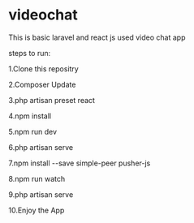 # videochat
This is basic laravel and react js used video chat app


steps to run:

1.Clone this repositry

2.Composer Update

3.php artisan preset react 

4.npm install

5.npm run dev

6.php artisan serve

7.npm install --save simple-peer pusher-js

8.npm run watch

9.php artisan serve

10.Enjoy the App
